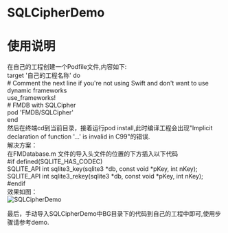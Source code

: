 # SQLCipherDemo   
# 使用说明      
在自己的工程创建一个Podfile文件,内容如下:   
target '自己的工程名称' do   
    # Comment the next line if you're not using Swift and don't want to use dynamic frameworks   
    use_frameworks!   
    # FMDB with SQLCipher   
    pod 'FMDB/SQLCipher'   
end   
然后在终端cd到当前目录，接着运行pod install,此时编译工程会出现"Implicit declaration of function '...' is invalid in C99"的错误.   
解决方案：   
在FMDatabase.m 文件的导入头文件的位置的下方插入以下代码      
#if defined(SQLITE_HAS_CODEC)      
SQLITE_API int sqlite3_key(sqlite3 *db, const void *pKey, int nKey);      
SQLITE_API int sqlite3_rekey(sqlite3 *db, const void *pKey, int nKey);      
#endif   
效果如图：   
![SQLCipherDemo](https://img.jishux.com/jishux/2017/09/17/627c8a98192ebec5ef06ec83ecec1c30fc87e597_.jpg "修改后的效果图")   
    
最后，手动导入SQLCipherDemo中BG目录下的代码到自己的工程中即可,使用步骤请参考demo.   
